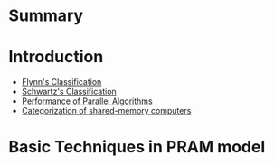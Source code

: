 # Summary

# Introduction
- [Flynn's Classification](./01-introduction/flynn.md)
- [Schwartz's Classification](./01-introduction/schwartz.md)
- [Performance of Parallel Algorithms](./01-introduction/performance.md)
- [Categorization of shared-memory computers](./01-introduction/shared-memory-categorization.md)

# Basic Techniques in PRAM model

